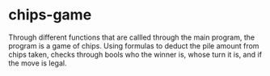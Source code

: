 # chips-game
Through different functions that are callled through the main program, the program is a game of chips. Using formulas to deduct the pile amount from chips taken, checks through bools who the winner is, whose turn it is, and if the move is legal.
